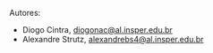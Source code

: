 ﻿Autores: 
- Diogo Cintra, diogonac@al.insper.edu.br
- Alexandre Strutz, alexandrebs4@al.insper.edu.br

